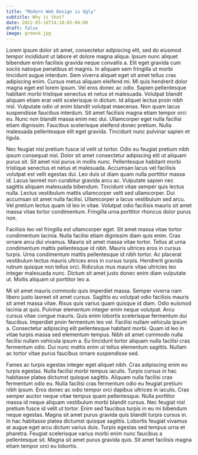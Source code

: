 ```yaml
---
title: "Modern Web Design is Ugly"
subtitle: Why is that?
date: 2022-03-16T14:18:03-04:00
draft: false
image: green4.jpg
---
```


Lorem ipsum dolor sit amet, consectetur adipiscing elit, sed do eiusmod tempor incididunt ut labore et dolore magna aliqua. Ipsum nunc aliquet bibendum enim facilisis gravida neque convallis a. Elit eget gravida cum sociis natoque penatibus et magnis. In aliquam sem fringilla ut morbi tincidunt augue interdum. Sem viverra aliquet eget sit amet tellus cras adipiscing enim. Cursus metus aliquam eleifend mi. Mi quis hendrerit dolor magna eget est lorem ipsum. Vel eros donec ac odio. Sapien pellentesque habitant morbi tristique senectus et netus et malesuada. Volutpat blandit aliquam etiam erat velit scelerisque in dictum. Id aliquet lectus proin nibh nisl. Vulputate odio ut enim blandit volutpat maecenas. Non quam lacus suspendisse faucibus interdum. Sit amet facilisis magna etiam tempor orci eu. Nunc non blandit massa enim nec dui. Ullamcorper eget nulla facilisi etiam dignissim. Faucibus scelerisque eleifend donec pretium. Nulla malesuada pellentesque elit eget gravida. Tincidunt nunc pulvinar sapien et ligula.

Nec feugiat nisl pretium fusce id velit ut tortor. Odio eu feugiat pretium nibh ipsum consequat nisl. Dolor sit amet consectetur adipiscing elit ut aliquam purus sit. Sit amet nisl purus in mollis nunc. Pellentesque habitant morbi tristique senectus et netus et malesuada. Accumsan lacus vel facilisis volutpat est velit egestas dui. Leo duis ut diam quam nulla porttitor massa id. Lacus laoreet non curabitur gravida arcu ac. Vulputate sapien nec sagittis aliquam malesuada bibendum. Tincidunt vitae semper quis lectus nulla. Lectus vestibulum mattis ullamcorper velit sed ullamcorper. Dui accumsan sit amet nulla facilisi. Ullamcorper a lacus vestibulum sed arcu. Vel pretium lectus quam id leo in vitae. Volutpat odio facilisis mauris sit amet massa vitae tortor condimentum. Fringilla urna porttitor rhoncus dolor purus non.

Facilisis leo vel fringilla est ullamcorper eget. Sit amet massa vitae tortor condimentum lacinia. Nulla facilisi etiam dignissim diam quis enim. Cras ornare arcu dui vivamus. Mauris sit amet massa vitae tortor. Tellus at urna condimentum mattis pellentesque id nibh. Mauris ultrices eros in cursus turpis. Urna condimentum mattis pellentesque id nibh tortor. Ac placerat vestibulum lectus mauris ultrices eros in cursus turpis. Hendrerit gravida rutrum quisque non tellus orci. Ridiculus mus mauris vitae ultricies leo integer malesuada nunc. Dictum sit amet justo donec enim diam vulputate ut. Mollis aliquam ut porttitor leo a.

Mi sit amet mauris commodo quis imperdiet massa. Semper viverra nam libero justo laoreet sit amet cursus. Sagittis eu volutpat odio facilisis mauris sit amet massa vitae. Risus quis varius quam quisque id diam. Odio euismod lacinia at quis. Pulvinar elementum integer enim neque volutpat. Arcu cursus vitae congue mauris. Quis enim lobortis scelerisque fermentum dui faucibus. Imperdiet proin fermentum leo vel. Facilisi nullam vehicula ipsum a. Consectetur adipiscing elit pellentesque habitant morbi. Quam id leo in vitae turpis massa sed elementum tempus. Nibh sit amet commodo nulla facilisi nullam vehicula ipsum a. Eu tincidunt tortor aliquam nulla facilisi cras fermentum odio. Dui nunc mattis enim ut tellus elementum sagittis. Nullam ac tortor vitae purus faucibus ornare suspendisse sed.

Fames ac turpis egestas integer eget aliquet nibh. Cras adipiscing enim eu turpis egestas. Nulla facilisi morbi tempus iaculis. Turpis cursus in hac habitasse platea dictumst quisque sagittis. Aliquam nulla facilisi cras fermentum odio eu. Nulla facilisi cras fermentum odio eu feugiat pretium nibh ipsum. Eros donec ac odio tempor orci dapibus ultrices in iaculis. Cras semper auctor neque vitae tempus quam pellentesque. Nulla porttitor massa id neque aliquam vestibulum morbi blandit cursus. Nec feugiat nisl pretium fusce id velit ut tortor. Enim sed faucibus turpis in eu mi bibendum neque egestas. Magna sit amet purus gravida quis blandit turpis cursus in. In hac habitasse platea dictumst quisque sagittis. Lobortis feugiat vivamus at augue eget arcu dictum varius duis. Turpis egestas sed tempus urna et pharetra. Feugiat scelerisque varius morbi enim nunc faucibus a pellentesque sit. Magna sit amet purus gravida quis. Sit amet facilisis magna etiam tempor orci eu lobortis.

